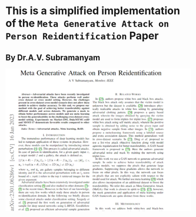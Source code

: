 # This is a simplified implementation of the `Meta Generative Attack on Person Reidentification` Paper

## By Dr.A.V. Subramanyam

![alt text](https://github.com/SriPrarabdha/Meta-Generative-Attack/blob/main/assets/img.png?raw=true)
